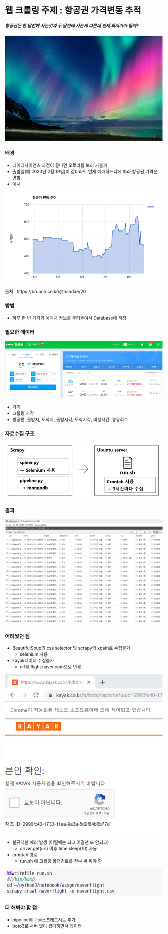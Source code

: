 # 웹 크롤링 주제 : 항공권 가격변동 추적
##### 항공권은 한 달전에 사는것과 두 달전에 사는게 다른데 언제 최저가가 될까?
<center><img src = "/img/aurora.jpg"></center>

### 배경

- 데이터사이언스 과정이 끝나면 오로라를 보러 가볼까
- 출발일(예 2020년 2월 19일)이 같더라도 언제 예매하느냐에 따라 항공권 가격은 변함
- 예시
<center><img src = "/img/trend.png"></center>
출처 : https://brunch.co.kr/@handae/20

### 방법
- 하루 한 번 가격과 예매처 정보를 불러들여서 Database에 저장

### 필요한 데이터 
<center><img src = "/img/naverflight.png"></center>

- 가격
- 크롤링 시각
- 항공편, 출발지, 도착지, 출발시각, 도착시각, 비행시간, 경유회수

### 자료수집 구조
<center><img src = "/img/f.PNG"></center>

### 결과
<center><img src = "/img/robo3t.PNG"></center>

### 어려웠던 점
- BeautifulSoup의 css selector 및 scrapy의 xpath로 수집불가
  - selenium 사용
- kayak데이터 수집불가
  - url을 flight.naver.com으로 변경
<center><img src = "/img/kayak_error.PNG"></center>

- 불규칙한 에러 발생 (어떨때는 되고 어떨땐 또 안되고)
  - driver.get(url) 이후 time.sleep(10) 사용
- crontab 경로
  - run.sh 에 크롤링 폴더경로를 전부 써 줘야 함
<center><img src = "/img/runsh.jpg"></center>

### 더 해봐야 할 점
- pipeline에 구글스프레드시트 추가
- boto3로 서버 껐다 켰다하면서 데이터 
